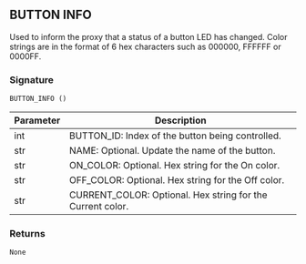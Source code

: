 ## BUTTON INFO

Used to inform the proxy that a status of a button LED has changed.  Color strings are in the format of 6 hex characters such as 000000, FFFFFF or 0000FF.

### Signature

`BUTTON_INFO ()`



| Parameter | Description |
| --- | --- |
| int | BUTTON\_ID: Index of the button being controlled. |
| str | NAME: Optional. Update the name of the button. |
| str | ON\_COLOR: Optional. Hex string for the On color. |
| str | OFF\_COLOR: Optional. Hex string for the Off color. |
| str | CURRENT\_COLOR: Optional. Hex string for the Current color. |



### Returns

`None`